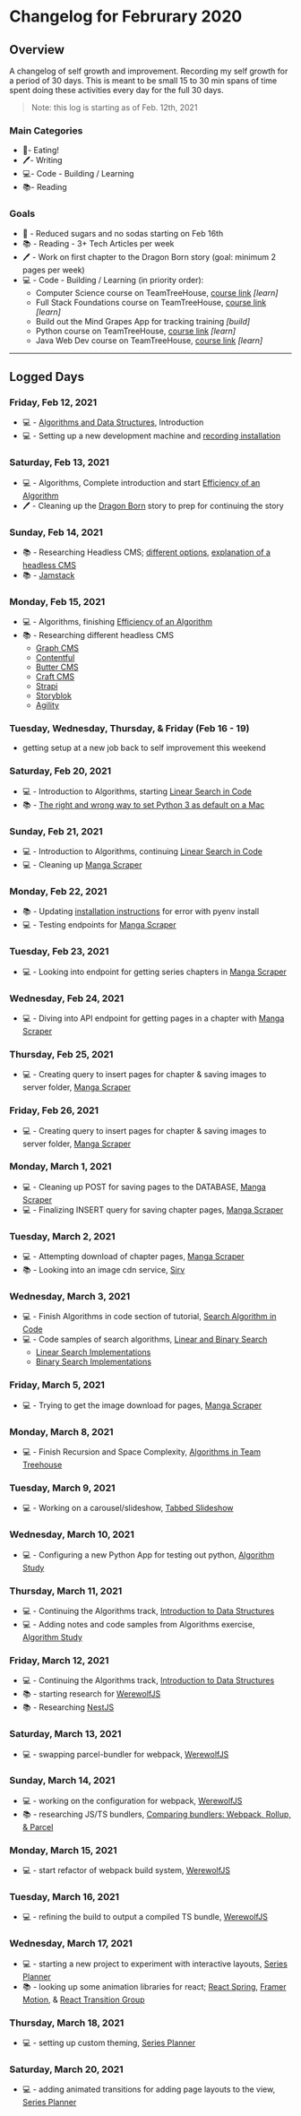 # Changelog for Februrary 2020

## Overview

A changelog of self growth and improvement. Recording my self growth for a period of 30 days. This is meant to be small 15 to 30 min spans of time spent doing these activities every day for the full 30 days.

> Note: this log is starting as of Feb. 12th, 2021

### Main Categories

- 🍎- Eating!
- 🖊- Writing
- 💻- Code - Building / Learning
- 📚- Reading

### Goals

- 🍎 - Reduced sugars and no sodas starting on Feb 16th
- 📚 - Reading - 3+ Tech Articles per week
- 🖊 - Work on first chapter to the Dragon Born story (goal: minimum 2 pages per week)
- 💻 - Code - Building / Learning (in priority order):
    - Computer Science course on TeamTreeHouse, [course link](https://teamtreehouse.com/tracks/algorithms-and-data-structures) _[learn]_
    - Full Stack Foundations course on TeamTreeHouse, [course link](https://teamtreehouse.com/tracks/full-stack-foundations) _[learn]_
    - Build out the Mind Grapes App for tracking training _[build]_
    - Python course on TeamTreeHouse, [course link](https://teamtreehouse.com/tracks/beginning-python) _[learn]_
    - Java Web Dev course on TeamTreeHouse, [course link](https://teamtreehouse.com/tracks/java-web-development) _[learn]_

---

## Logged Days

### Friday, Feb 12, 2021

- 💻 - [Algorithms and Data Structures](https://teamtreehouse.com/tracks/algorithms-and-data-structures), Introduction
- 💻 - Setting up a new development machine and [recording installation](https://github.com/myronschippers/installation-guide)

### Saturday, Feb 13, 2021

- 💻 - Algorithms, Complete introduction and start [Efficiency of an Algorithm](https://teamtreehouse.com/library/efficiency-of-an-algorithm)
- 🖊 - Cleaning up the [Dragon Born](https://docs.google.com/document/d/1pg2ppQ2P12DnF0DVMgQyhgfD2YStzUblzkLQP41Kjhw/edit?usp=sharing) story to prep for continuing the story

### Sunday, Feb 14, 2021

- 📚 - Researching Headless CMS; [different options](https://jamstack.org/headless-cms/), [explanation of a headless CMS](https://www.storyblok.com/tp/headless-cms-explained)
- 📚 - [Jamstack](https://jamstack.org/what-is-jamstack/)

### Monday, Feb 15, 2021

- 💻 - Algorithms, finishing [Efficiency of an Algorithm](https://teamtreehouse.com/library/efficiency-of-an-algorithm)
- 📚 - Researching different headless CMS
    - [Graph CMS](https://graphcms.com/)
    - [Contentful](https://www.contentful.com/)
    - [Butter CMS](https://buttercms.com/)
    - [Craft CMS](https://craftcms.com/pricing)
    - [Strapi](https://strapi.io/pricing)
    - [Storyblok](https://www.storyblok.com/pricing)
    - [Agility](https://agilitycms.com/pricing)

### Tuesday, Wednesday, Thursday, & Friday (Feb 16 - 19)

- getting setup at a new job back to self improvement this weekend

### Saturday, Feb 20, 2021

- 💻 - Introduction to Algorithms, starting [Linear Search in Code](https://teamtreehouse.com/library/linear-search-in-code)
- 📚 - [The right and wrong way to set Python 3 as default on a Mac](https://opensource.com/article/19/5/python-3-default-mac)

### Sunday, Feb 21, 2021

- 💻 - Introduction to Algorithms, continuing [Linear Search in Code](https://teamtreehouse.com/library/linear-search-in-code)
- 💻 - Cleaning up [Manga Scraper](https://github.com/myronschippers/manga-web-scraper)

### Monday, Feb 22, 2021

- 📚 - Updating [installation instructions](https://github.com/myronschippers/installation-guide) for error with pyenv install
- 💻 - Testing endpoints for [Manga Scraper](https://github.com/myronschippers/manga-web-scraper)

### Tuesday, Feb 23, 2021

- 💻 - Looking into endpoint for getting series chapters in [Manga Scraper](https://github.com/myronschippers/manga-web-scraper)

### Wednesday, Feb 24, 2021

- 💻 - Diving into API endpoint for getting pages in a chapter with [Manga Scraper](https://github.com/myronschippers/manga-web-scraper)

### Thursday, Feb 25, 2021

- 💻 - Creating query to insert pages for chapter & saving images to server folder, [Manga Scraper](https://github.com/myronschippers/manga-web-scraper)

### Friday, Feb 26, 2021

- 💻 - Creating query to insert pages for chapter & saving images to server folder, [Manga Scraper](https://github.com/myronschippers/manga-web-scraper)

### Monday, March 1, 2021

- 💻 - Cleaning up POST for saving pages to the DATABASE, [Manga Scraper](https://github.com/myronschippers/manga-web-scraper)
- 💻 - Finalizing INSERT query for saving chapter pages, [Manga Scraper](https://github.com/myronschippers/manga-web-scraper)

### Tuesday, March 2, 2021

- 💻 - Attempting download of chapter pages, [Manga Scraper](https://github.com/myronschippers/manga-web-scraper)
- 📚 - Looking into an image cdn service, [Sirv](https://sirv.com/)

### Wednesday, March 3, 2021

- 💻 - Finish Algorithms in code section of tutorial, [Search Algorithm in Code](https://teamtreehouse.com/library/linear-search-in-code)
- 💻 - Code samples of search algorithms, [Linear and Binary Search](https://github.com/myronschippers/algorithm-study)
    - [Linear Search Implementations](https://teamtreehouse.com/library/introduction-to-algorithms/algorithms-in-code/linear-search-implementations)
    - [Binary Search Implementations](https://teamtreehouse.com/library/introduction-to-algorithms/algorithms-in-code/binary-search-implementations)

### Friday, March 5, 2021

- 💻 - Trying to get the image download for pages, [Manga Scraper](https://github.com/myronschippers/manga-web-scraper)

### Monday, March 8, 2021

- 💻 - Finish Recursion and Space Complexity, [Algorithms in Team Treehouse](https://teamtreehouse.com/library/introduction-to-algorithms/recursion-and-space-complexity/recap-recursion-and-space-complexity)

### Tuesday, March 9, 2021

- 💻 - Working on a carousel/slideshow, [Tabbed Slideshow](https://codesandbox.io/s/hungry-hamilton-weo31)

### Wednesday, March 10, 2021

- 💻 - Configuring a new Python App for testing out python, [Algorithm Study](https://github.com/myronschippers/algorithm-study)

### Thursday, March 11, 2021

- 💻 - Continuing the Algorithms track, [Introduction to Data Structures](https://teamtreehouse.com/library/array-search-insert-and-delete)
- 💻 - Adding notes and code samples from Algorithms exercise, [Algorithm Study](https://github.com/myronschippers/algorithm-study)

### Friday, March 12, 2021

- 💻 - Continuing the Algorithms track, [Introduction to Data Structures](https://teamtreehouse.com/library/array-search-insert-and-delete)
- 📚 - starting research for [WerewolfJS](https://github.com/myronschippers/werewolf-js)
- 📚 - Researching [NestJS](https://nestjs.com/)

### Saturday, March 13, 2021

- 💻 - swapping parcel-bundler for webpack, [WerewolfJS](https://github.com/myronschippers/werewolf-js)

### Sunday, March 14, 2021

- 💻 - working on the configuration for webpack, [WerewolfJS](https://github.com/myronschippers/werewolf-js)
- 📚 - researching JS/TS bundlers, [Comparing bundlers: Webpack, Rollup, & Parcel](https://medium.com/js-imaginea/comparing-bundlers-webpack-rollup-parcel-f8f5dc609cfd#:~:text=There%20is%20a%20slight%20difference,resolve%20or%20path.)

### Monday, March 15, 2021

- 💻 - start refactor of webpack build system, [WerewolfJS](https://github.com/myronschippers/werewolf-js)

### Tuesday, March 16, 2021

- 💻 - refining the build to output a compiled TS bundle, [WerewolfJS](https://github.com/myronschippers/werewolf-js)

### Wednesday, March 17, 2021

- 💻 - starting a new project to experiment with interactive layouts, [Series Planner](https://github.com/myronschippers/series-planner)
- 📚 - looking up some animation libraries for react; [React Spring](https://www.react-spring.io/docs/hooks/examples), [Framer Motion](https://www.framer.com/motion/), & [React Transition Group](https://reactcommunity.org/react-transition-group/)

### Thursday, March 18, 2021

- 💻 - setting up custom theming, [Series Planner](https://github.com/myronschippers/series-planner)

### Saturday, March 20, 2021

- 💻 - adding animated transitions for adding page layouts to the view, [Series Planner](https://github.com/myronschippers/series-planner)
